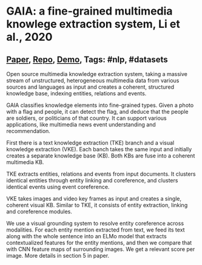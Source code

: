 # GAIA: a fine-grained multimedia knowlege extraction system, Li et al., 2020

## [Paper](https://www.aclweb.org/anthology/2020.acl-demos.11/), [Repo](https://github.com/GAIA-AIDA), [Demo](http://159.89.180.81/demo/video_recommendation/index_attack_dark.html), Tags: \#nlp, \#datasets

Open source multimedia knowledge extraction system, taking a massive stream of unstructured, heterogeneous multimedia data from various sources and languages as input and creates a coherent, structured knowledge base, indexing entities, relations and events.

GAIA classifies knowledge elements into fine-grained types. Given a photo with a flag and people, it can detect the flag, and deduce that the people are soldiers, or politicians of that country. It can support various applications, like multimedia news event understanding and recommendation.

First there is a text knowledge extraction (TKE) branch and a visual knowledge extraction (VKE). Each banch takes the same input and initially creates a separate knowledge base (KB). Both KBs are fuse into a coherent multimedia KB.

TKE extracts entities, relations and events from input documents. It clusters identical entities through entity linking and coreference, and clusters identical events using event coreference.

VKE takes images and video key frames as input and creates a single, coherent visual KB. Similar to TKE, it consists of entity extraction, linking and coreference modules.

We use a visual grounding system to resolve entity coreference across modalities. For each entity mention extracted from text, we feed its text along with the whole sentence into an ELMo model that extracts contextualized features for the entity mentions, and then we compare that with CNN feature maps of surrounding images. We get a relevant score per image. More details in section 5 in paper.

